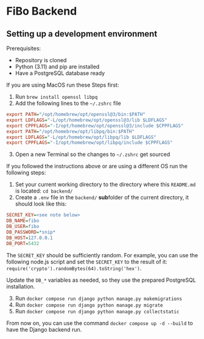 # FiBo Backend

## Setting up a development environment
Prerequisites:
- Repository is cloned
- Python (3.11) and pip are installed
- Have a PostgreSQL database ready

If you are using MacOS run these Steps first:
1. Run `brew install openssl libpq`
2. Add the following lines to the `~/.zshrc` file
```ini
export PATH="/opt/homebrew/opt/openssl@3/bin:$PATH"
export LDFLAGS="-L/opt/homebrew/opt/openssl@3/lib $LDFLAGS"
export CPPFLAGS="-I/opt/homebrew/opt/openssl@3/include $CPPFLAGS"
export PATH="/opt/homebrew/opt/libpq/bin:$PATH"
export LDFLAGS="-L/opt/homebrew/opt/libpq/lib $LDFLAGS"
export CPPFLAGS="-I/opt/homebrew/opt/libpq/include $CPPFLAGS"
```
3. Open a new Terminal so the changes to `~/.zshrc` get sourced

If you followed the instructions above or are using a different OS run the following steps:
1. Set your current working directory to the directory where this `README.md` is located: `cd backend/`
2. Create a `.env` file in the `backend/` **sub**folder of the current directory, it should look like this:
```ini
SECRET_KEY=<see note below>
DB_NAME=fibo
DB_USER=fibo
DB_PASSWORD=*snip*
DB_HOST=127.0.0.1
DB_PORT=5432
```
The `SECRET_KEY` should be sufficiently random. For example, you can use the following node.js script and set the `SECRET_KEY` to the result of it: `require('crypto').randomBytes(64).toString('hex')`.

Update the `DB_*` variables as needed, so they use the prepared PostgreSQL installation.

3. Run `docker compose run django python manage.py makemigrations`
4. Run `docker compose run django python manage.py migrate`
4. Run `docker compose run django python manage.py collectstatic`

From now on, you can use the command `docker compose up -d --build` to have the Django backend run.
